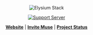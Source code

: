 <div align="center">

![Elysium Stack](https://avatars.githubusercontent.com/u/131344360?s=200&v=4)

[![Support Server](https://discord.com/api/guilds/1006255800299298906/widget.png?style=banner2)](https://discord.the-river-styx.com)

**[Website](https://the-river-styx.com)**	| **[Invite Muse](https://muse.the-river-styx.com)** | **[Project Status](https://github.com/orgs/Elysium-Stack/projects/1)**


</div>

